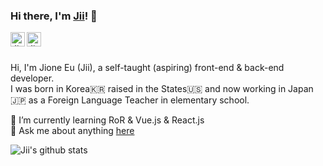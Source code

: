 ### Hi there, I'm [Jii](https://www.jioneeu.com/)! 👋

<a href="https://twitter.com/jioneeu">
  <img align="left" alt="Jione Eu | Twitter" width="23px" src="https://raw.githubusercontent.com/jioneeu/jioneeu/master/assets/twitter.svg" />
</a>

<a href="https://www.youtube.com/channel/UC8hY3wjYlK2U9W4fqKN598Q">
  <img align="left" alt="Jione Eu | YouTube" width="23px" src="https://raw.githubusercontent.com/jioneeu/jioneeu/master/assets/youtube.png" />
</a>

<br />
<br />

Hi, I'm Jione Eu (Jii), a self-taught (aspiring) front-end & back-end developer.<br>
I was born in Korea🇰🇷 raised in the States🇺🇸 and now working in Japan🇯🇵 as a Foreign Language Teacher in elementary school.

🌱 I’m currently learning RoR & Vue.js & React.js <br>
💬 Ask me about anything [here](https://github.com/jioneeu/jioneeu/issues)

![Jii's github stats](https://github-readme-stats.vercel.app/api?username=jioneeu&show_icons=true)
